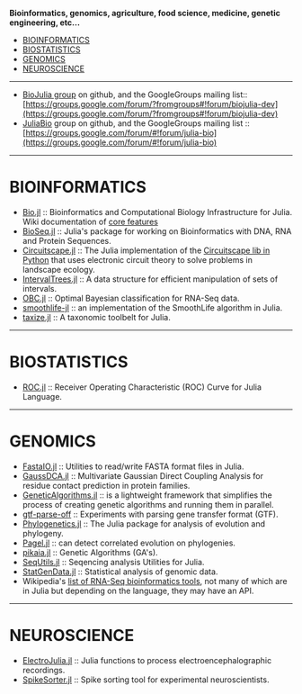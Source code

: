 **Bioinformatics, genomics, agriculture, food science, medicine, genetic engineering, etc...**

- [BIOINFORMATICS](#bioinformatics)
- [BIOSTATISTICS](#bioinformatics)
- [GENOMICS](#genomics)
- [NEUROSCIENCE](#neuroscience)
   
----

- [BioJulia group](https://github.com/BioJulia) on github, and the GoogleGroups mailing list:: [https://groups.google.com/forum/?fromgroups#!forum/biojulia-dev](https://groups.google.com/forum/?fromgroups#!forum/biojulia-dev)
- [JuliaBio](https://github.com/JuliaBio) group on github, and the GoogleGroups mailing list :: [https://groups.google.com/forum/#!forum/julia-bio](https://groups.google.com/forum/#!forum/julia-bio)

----

# BIOINFORMATICS
- [Bio.jl](https://github.com/BioJulia/Bio.jl) :: Bioinformatics and Computational Biology Infrastructure for Julia. Wiki documentation of [core features](https://github.com/BioJulia/Bio.jl/wiki/core-features)
- [BioSeq.jl](https://github.com/BioJulia/BioSeq.jl) :: Julia's package for working on Bioinformatics with DNA, RNA and Protein Sequences.
- [Circuitscape.jl](https://github.com/tanmaykm/Circuitscape.jl) :: The Julia implementation of the [Circuitscape lib in Python](http://www.circuitscape.org/) that uses electronic circuit theory to solve problems in landscape ecology.
- [IntervalTrees.jl](https://github.com/BioJulia/IntervalTrees.jl) :: A data structure for efficient manipulation of sets of intervals.
- [OBC.jl](https://github.com/binarybana/OBC.jl) :: Optimal Bayesian classification for RNA-Seq data.
- [smoothlife-jl](https://github.com/jamak/smoothlife-jl) :: an implementation of the SmoothLife algorithm in Julia.
- [taxize.jl](https://github.com/sckott/taxize.jl) :: A taxonomic toolbelt for Julia.

----

# BIOSTATISTICS
- [ROC.jl](https://github.com/diegozea/ROC.jl) :: Receiver Operating Characteristic (ROC) Curve for Julia Language.

----

# GENOMICS
- [FastaIO.jl](https://github.com/carlobaldassi/FastaIO.jl) :: Utilities to read/write FASTA format files in Julia.
- [GaussDCA.jl](https://github.com/carlobaldassi/GaussDCA.jl) :: Multivariate Gaussian Direct Coupling Analysis for residue contact prediction in protein families.
- [GeneticAlgorithms.jl](https://github.com/forio/GeneticAlgorithms.jl) :: is a lightweight framework that simplifies the process of creating genetic algorithms and running them in parallel.
- [gtf-parse-off](https://github.com/dcjones/gtf-parse-off) :: Experiments with parsing gene transfer format (GTF).
- [Phylogenetics.jl](https://github.com/BioJulia/Phylogenetics.jl) :: The Julia package for analysis of evolution and phylogeny.
- [Pagel.jl](https://github.com/porterjamesj/Pagel.jl) :: can detect correlated evolution on phylogenies.
- [pikaia.jl](https://github.com/tmeits/pikaia.jl) :: Genetic Algorithms (GA's).
- [SeqUtils.jl](https://github.com/nlhepler/SeqUtils.jl) :: Seqencing analysis Utilities for Julia.
- [StatGenData.jl](https://github.com/dmbates/StatGenData.jl) :: Statistical analysis of genomic data.
- Wikipedia's [list of RNA-Seq bioinformatics tools](http://en.wikipedia.org/wiki/List_of_RNA-Seq_bioinformatics_tools), not many of which are in Julia but depending on the language, they may have an API.

----

# NEUROSCIENCE
- [ElectroJulia.jl](https://github.com/sam81/ElectroJulia.jl) :: Julia functions to process electroencephalographic recordings.
- [SpikeSorter.jl](https://github.com/grero/SpikeSorter.jl) :: Spike sorting tool for experimental neuroscientists.


